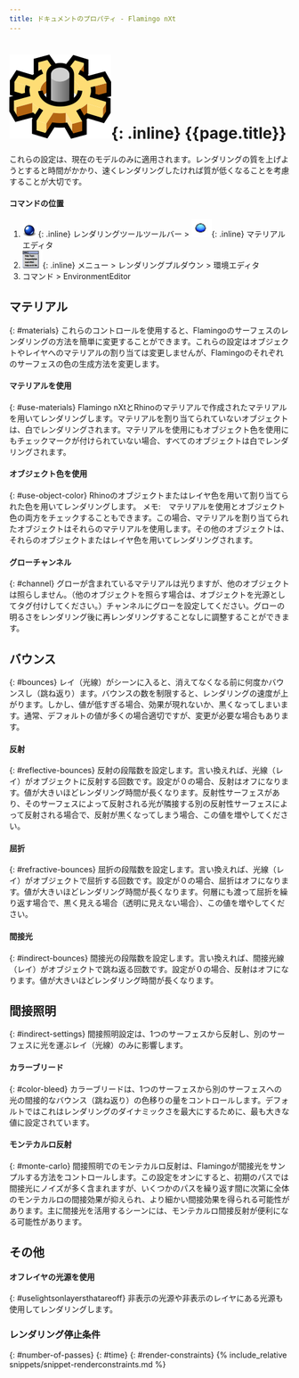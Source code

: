 ```yaml
---
title: ドキュメントのプロパティ - Flamingo nXt
---
```



# ![images/options.svg](images/options.svg){: .inline} {{page.title}}
これらの設定は、現在のモデルのみに適用されます。レンダリングの質を上げようとすると時間がかかり、速くレンダリングしたければ質が低くなることを考慮することが大切です。

#### コマンドの位置
<!-- These locations are not correct.  They need to be updated. -->

 1. ![images/icon-render.png](images/icon-render.png){: .inline} レンダリングツールツールバー > ![images/environments.png](images/environments.png){: .inline} マテリアルエディタ
 1. ![images/menuicon.png](images/menuicon.png){: .inline} メニュー > レンダリングプルダウン > 環境エディタ
 1. コマンド > EnvironmentEditor

## マテリアル
{: #materials}
これらのコントロールを使用すると、Flamingoのサーフェスのレンダリングの方法を簡単に変更することができます。これらの設定はオブジェクトやレイヤへのマテリアルの割り当ては変更しませんが、Flamingoのそれぞれのサーフェスの色の生成方法を変更します。

#### マテリアルを使用
{: #use-materials}
Flamingo nXtとRhinoのマテリアルで作成されたマテリアルを用いてレンダリングします。マテリアルを割り当てられていないオブジェクトは、白でレンダリングされます。マテリアルを使用にもオブジェクト色を使用にもチェックマークが付けられていない場合、すべてのオブジェクトは白でレンダリングされます。

#### オブジェクト色を使用
{: #use-object-color}
Rhinoのオブジェクトまたはレイヤ色を用いて割り当てられた色を用いてレンダリングします。 メモ:　マテリアルを使用とオブジェクト色の両方をチェックすることもできます。この場合、マテリアルを割り当てられたオブジェクトはそれらのマテリアルを使用します。その他のオブジェクトは、それらのオブジェクトまたはレイヤ色を用いてレンダリングされます。

#### グローチャンネル
{: #channel}
グローが含まれているマテリアルは光りますが、他のオブジェクトは照らしません。（他のオブジェクトを照らす場合は、オブジェクトを光源としてタグ付けしてください。）チャンネルにグローを設定してください。グローの明るさをレンダリング後に再レンダリングすることなしに調整することができます。

## バウンス
{: #bounces}
レイ（光線）がシーンに入ると、消えてなくなる前に何度かバウンスし（跳ね返り）ます。バウンスの数を制限すると、レンダリングの速度が上がります。しかし、値が低すぎる場合、効果が現れないか、黒くなってしまいます。通常、デフォルトの値が多くの場合適切ですが、変更が必要な場合もあります。

#### 反射
{: #reflective-bounces}
反射の段階数を設定します。言い換えれば、光線（レイ）がオブジェクトに反射する回数です。設定が０の場合、反射はオフになります。値が大きいほどレンダリング時間が長くなります。反射性サーフェスがあり、そのサーフェスによって反射される光が隣接する別の反射性サーフェスによって反射される場合で、反射が黒くなってしまう場合、この値を増やしてください。

#### 屈折
{: #refractive-bounces}
屈折の段階数を設定します。言い換えれば、光線（レイ）がオブジェクトで屈折する回数です。設定が０の場合、屈折はオフになります。値が大きいほどレンダリング時間が長くなります。何層にも渡って屈折を繰り返す場合で、黒く見える場合（透明に見えない場合）、この値を増やしてください。

#### 間接光
{: #indirect-bounces}
間接光の段階数を設定します。言い換えれば、間接光線（レイ）がオブジェクトで跳ね返る回数です。設定が０の場合、反射はオフになります。値が大きいほどレンダリング時間が長くなります。

## 間接照明
{: #indirect-settings}
間接照明設定は、1つのサーフェスから反射し、別のサーフェスに光を運ぶレイ（光線）のみに影響します。

#### カラーブリード
{: #color-bleed}
カラーブリードは、1つのサーフェスから別のサーフェスへの光の間接的なバウンス（跳ね返り）の色移りの量をコントロールします。デフォルトではこれはレンダリングのダイナミックさを最大にするために、最も大きな値に設定されています。  

#### モンテカルロ反射
{: #monte-carlo}
間接照明でのモンテカルロ反射は、Flamingoが間接光をサンプルする方法をコントロールします。この設定をオンにすると、初期のパスでは間接光にノイズが多く含まれますが、いくつかのパスを繰り返す間に次第に全体のモンテカルロの間接効果が抑えられ、より細かい間接効果を得られる可能性があります。主に間接光を活用するシーンには、モンテカルロ間接反射が便利になる可能性があります。

## その他

#### オフレイヤの光源を使用
{: #uselightsonlayersthatareoff}
非表示の光源や非表示のレイヤにある光源も使用してレンダリングします。

### レンダリング停止条件
{: #number-of-passes}
{: #time}
{: #render-constraints}
{% include_relative snippets/snippet-renderconstraints.md %}
